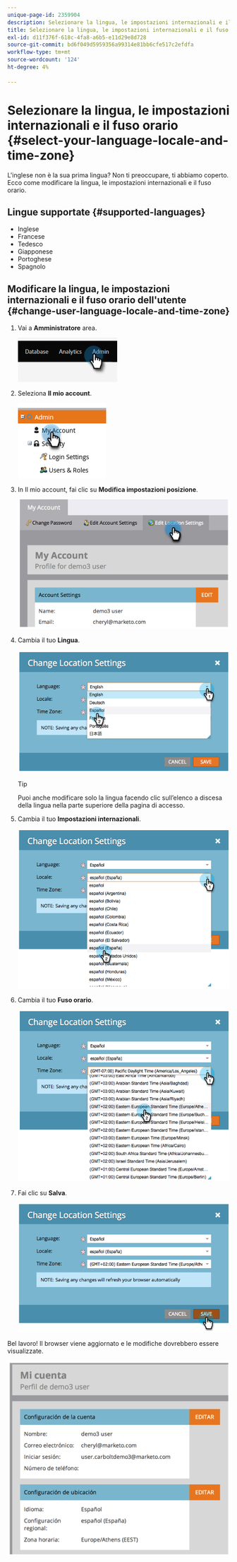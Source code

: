 ```yaml
---
unique-page-id: 2359904
description: Selezionare la lingua, le impostazioni internazionali e il fuso orario - Marketo Docs - Documentazione del prodotto
title: Selezionare la lingua, le impostazioni internazionali e il fuso orario
exl-id: d11f376f-618c-4fa8-a6b5-e11d29e8d728
source-git-commit: bd6f049d5959356a99314e81bb6cfe517c2efdfa
workflow-type: tm+mt
source-wordcount: '124'
ht-degree: 4%

---
```


# Selezionare la lingua, le impostazioni internazionali e il fuso orario {#select-your-language-locale-and-time-zone}

L&#39;inglese non è la sua prima lingua? Non ti preoccupare, ti abbiamo coperto. Ecco come modificare la lingua, le impostazioni internazionali e il fuso orario.

## Lingue supportate {#supported-languages}

* Inglese
* Francese
* Tedesco
* Giapponese
* Portoghese
* Spagnolo

## Modificare la lingua, le impostazioni internazionali e il fuso orario dell&#39;utente {#change-user-language-locale-and-time-zone}

1. Vai a **Amministratore** area.

   ![](assets/select-your-language-locale-and-time-zone-1.png)

1. Seleziona **Il mio account**.

   ![](assets/select-your-language-locale-and-time-zone-2.png)

1. In Il mio account, fai clic su **Modifica impostazioni posizione**.

   ![](assets/select-your-language-locale-and-time-zone-3.png)

1. Cambia il tuo **Lingua**.

   ![](assets/select-your-language-locale-and-time-zone-4.png)

   >[!TIP]
   >
   >Puoi anche modificare solo la lingua facendo clic sull’elenco a discesa della lingua nella parte superiore della pagina di accesso.

1. Cambia il tuo **Impostazioni internazionali**.

   ![](assets/select-your-language-locale-and-time-zone-5.png)

1. Cambia il tuo **Fuso orario**.

   ![](assets/select-your-language-locale-and-time-zone-6.png)

1. Fai clic su **Salva**.

   ![](assets/select-your-language-locale-and-time-zone-7.png)

Bel lavoro! Il browser viene aggiornato e le modifiche dovrebbero essere visualizzate.

![](assets/select-your-language-locale-and-time-zone-8.png)
